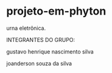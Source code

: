 # projeto-em-phyton
urna eletrônica.

INTEGRANTES DO GRUPO:

gustavo henrique nascimento silva

joanderson souza da silva

